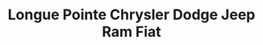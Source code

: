 ---
title: "Longue Pointe Chrysler Dodge Jeep Ram Fiat"
url: /saint-leonard/longue-pointe-chrysler-dodge-jeep-ram-fiat/
shop: car
---
